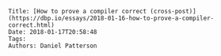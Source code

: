     Title: [How to prove a compiler correct (cross-post)](https://dbp.io/essays/2018-01-16-how-to-prove-a-compiler-correct.html)
    Date: 2018-01-17T20:58:48
    Tags:
    Authors: Daniel Patterson

